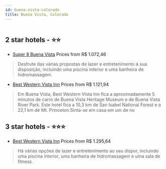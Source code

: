 ```yaml
---
id: buena-vista-colorado
title: Buena Vista, Colorado
---
```


<center><img src="https://i.travelapi.com/hotels/1000000/450000/440400/440371/28872233_z.jpg" alt="" /></center>


##  2 star hotels - ⭐️⭐️

-    [Super 8 Buena Vista](https://www.hurb.com/br/aud/https://www.hurb.com/br/hotels/buena-vista/super-8-buena-vista-HT-ETR4?cmp=18055) Prices from R$ 1.072,46
   > Desfrute das várias propostas de lazer e entretenimento à sua disposição, incluindo uma piscina interior e uma banheira de hidromassagem.
-    [Best Western Vista Inn](https://www.hurb.com/br/aud/https://www.hurb.com/br/hotels/buena-vista/best-western-vista-inn-HT-62ZG?cmp=18055) Prices from R$ 1.121,94
   > Em Buena Vista, Best Western Vista Inn fica a aproximadamente 5 minutos de carro de Buena Vista Heritage Museum e de Buena Vista River Park.  Este hotel fica a 10,3 km de San Isabel National Forest e a 22,1 km de Mt. Princeton.Sinta-se em casa em um de no

##  3 star hotels - ⭐️⭐️⭐️

-    [Best Western Vista Inn](https://www.hurb.com/br/aud/https://www.hurb.com/br/hotels/buena-vista/best-western-vista-inn-HT-YIZI?cmp=18055) Prices from R$ 1.295,64
   > Há várias opções de lazer e entretenimento ao seu dispor, incluindo uma piscina interior, uma banheira de hidromassagem e uma sala de fitness.
